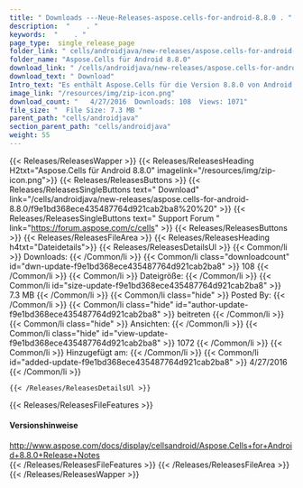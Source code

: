 ```yaml
---
title: " Downloads ---Neue-Releases-aspose.cells-for-android-8.8.0 . "
description:  "    . " 
keywords:  "    . " 
page_type:  single_release_page
folder_link: " cells/androidjava/new-releases/aspose.cells-for-android-8.8.0/"
folder_name: "Aspose.Cells für Android 8.8.0"
download_link: " /cells/androidjava/new-releases/aspose.cells-for-android-8.8.0/f9e1bd368ece435487764d921cab2ba8"
download_text: " Download"
Intro_text: "Es enthält Aspose.Cells für die Version 8.8.0 von Android."
image_link: "/resources/img/zip-icon.png"
download_count: "   4/27/2016  Downloads: 108  Views: 1071"
file_size: "  File Size: 7.3 MB "
parent_path: "cells/androidjava"
section_parent_path: "cells/androidjava"
weight: 55
---
```


{{< Releases/ReleasesWapper >}}
  {{< Releases/ReleasesHeading H2txt="Aspose.Cells für Android 8.8.0" imagelink="/resources/img/zip-icon.png">}}
  {{< Releases/ReleasesButtons >}}
    {{< Releases/ReleasesSingleButtons text=" Download" link="/cells/androidjava/new-releases/aspose.cells-for-android-8.8.0/f9e1bd368ece435487764d921cab2ba8%20%20" >}}
    {{< Releases/ReleasesSingleButtons text=" Support Forum " link="https://forum.aspose.com/c/cells" >}}
  {{< Releases/ReleasesButtons >}}
  {{< Releases/ReleasesFileArea >}}
    {{< Releases/ReleasesHeading h4txt="Dateidetails">}}
    {{< Releases/ReleasesDetailsUl >}}
            {{< Common/li >}} Downloads: {{< /Common/li >}}
      {{< Common/li class="downloadcount" id="dwn-update-f9e1bd368ece435487764d921cab2ba8" >}} 108 {{< /Common/li >}}
      {{< Common/li >}} Dateigröße: {{< /Common/li >}}
      {{< Common/li id="size-update-f9e1bd368ece435487764d921cab2ba8" >}} 7.3 MB {{< /Common/li >}} 
      {{< Common/li  class="hide" >}} Posted By: {{< /Common/li >}} 
      {{< Common/li class="hide" id="author-update-f9e1bd368ece435487764d921cab2ba8" >}} beitreten {{< /Common/li >}}
      {{< Common/li class="hide" >}} Ansichten: {{< /Common/li >}}
      {{< Common/li class="hide" id="view-update-f9e1bd368ece435487764d921cab2ba8" >}} 1072 {{< /Common/li >}}
      {{< Common/li >}} Hinzugefügt am: {{< /Common/li >}}
      {{< Common/li id="added-update-f9e1bd368ece435487764d921cab2ba8" >}} 4/27/2016 {{< /Common/li >}} 

    {{< /Releases/ReleasesDetailsUl >}}

  {{< Releases/ReleasesFileFeatures >}}
      <h4>Versionshinweise</h4><div> <a href="http://www.aspose.com/docs/display/cellsandroid/Aspose.Cells+for+Android+8.8.0+Release+Notes">http://www.aspose.com/docs/display/cellsandroid/Aspose.Cells+for+Android+8.8.0+Release+Notes</a></div>
  {{< /Releases/ReleasesFileFeatures >}}
 {{< /Releases/ReleasesFileArea >}}
{{< /Releases/ReleasesWapper >}}



